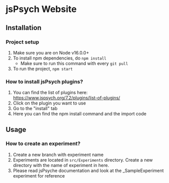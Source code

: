 # jsPsych Website

## Installation

### Project setup

1. Make sure you are on Node v16.0.0+
2. To install npm dependencies, do `npm install`
    - Make sure to run this command with every `git pull` 
3. To run the project, `npm start`

### How to install jsPsych plugins?

1. You can find the list of plugins here: https://www.jspsych.org/7.2/plugins/list-of-plugins/
2. Click on the plugin you want to use
3. Go to the "install" tab
4. Here you can find the npm install command and the import code

## Usage

### How to create an experiment?

1. Create a new branch with experiment name
2. Experiments are located in `src/Experiments` directory. Create a new directory with the name of experiment in here.
3. Please read jsPsyche documentation and look at the _SampleExperiment experiment for reference